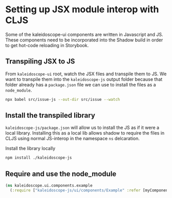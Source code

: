 # Setting up JSX module interop with CLJS
Some of the kaleidoscope-ui components are written in Javascript and JS.  These
components need to be incorporated into the Shadow build in order to get
hot-code reloading in Storybook.

## Transpiling JSX to JS

From `kaleidoscope-ui` root, watch the JSX files and transpile them to JS.  We
want to transpile them into the `kaleidoscope-js` output folder because that
folder already has a `package.json` file we can use to install the files as a
`node_module`.

``` sh
npx babel src/issue-js --out-dir src/issue --watch
```

## Install the transpiled library
`kaleidoscope-js/package.json` will allow us to install the JS as if it were a
local library.  Installing this as a local lib allows shadow to require the
files in CLJS using normal JS-interop in the namespace `ns` delcaration.

Install the library locally
``` sh
npm install ./kaleidoscope-js
```

## Require and use the node_module

``` clojure
(ns kaleidoscope.ui.components.example
  (:require ["kaleidoscope-js/ui/components/Example" :refer [myComponent]]))
```
